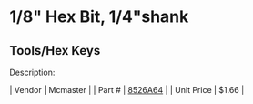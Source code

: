 # 1/8" Hex Bit, 1/4"shank
## Tools/Hex Keys
Description: 	 

| Vendor | Mcmaster | 
| Part # | [8526A64](http://www.mcmaster.com/) | 
| Unit Price | $1.66 | 
